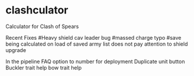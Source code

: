 # clashculator
Calculator for Clash of Spears


Recent Fixes
#Heavy shield cav leader bug
#massed charge typo
#save being calculated on load of saved army list does not pay attention to shield upgrade

In the pipeline
FAQ
option to number for deployment
Duplicate unit button
Buckler trait help
bow trait help
